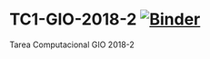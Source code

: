 # TC1-GIO-2018-2 [![Binder](https://mybinder.org/badge.svg)](https://mybinder.org/v2/gh/Fabross/TC1-GIO-2018-2/master)

Tarea Computacional GIO 2018-2

